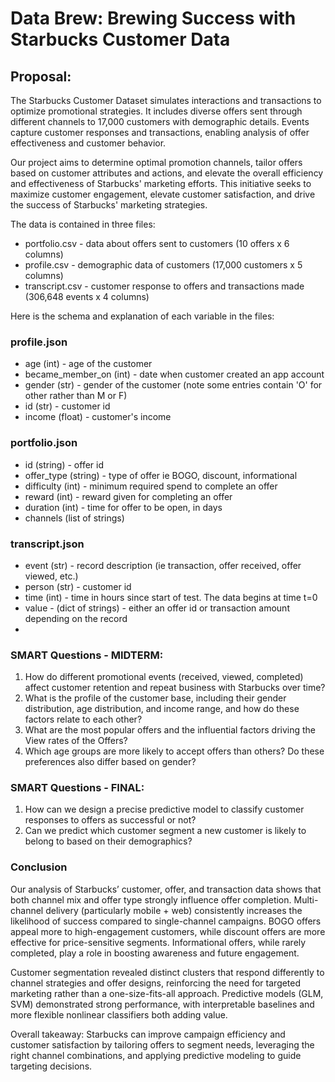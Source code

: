 # Data Brew: Brewing Success with Starbucks Customer Data
## Proposal: 
The Starbucks Customer Dataset simulates interactions and transactions to optimize promotional strategies. It includes diverse offers sent through different channels to 17,000 customers with demographic details. Events capture customer responses and transactions, enabling analysis of offer effectiveness and customer behavior.

Our project aims to determine optimal promotion channels, tailor offers based on customer attributes and actions, and elevate the overall efficiency and effectiveness of Starbucks' marketing efforts. This initiative seeks to maximize customer engagement, elevate customer satisfaction, and drive the success of Starbucks' marketing strategies.

The data is contained in three files:
- portfolio.csv - data about offers sent to customers (10 offers x 6 columns)
- profile.csv - demographic data of customers (17,000 customers x 5 columns)
- transcript.csv - customer response to offers and transactions made (306,648 events x 4 columns)

Here is the schema and explanation of each variable in the files:

### profile.json
- age (int) - age of the customer
- became_member_on (int) - date when customer created an app account
- gender (str) - gender of the customer (note some entries contain 'O' for other rather than M or F)
- id (str) - customer id
- income (float) - customer's income
### portfolio.json
- id (string) - offer id
- offer_type (string) - type of offer ie BOGO, discount, informational
- difficulty (int) - minimum required spend to complete an offer
- reward (int) - reward given for completing an offer
- duration (int) - time for offer to be open, in days
- channels (list of strings)
### transcript.json
- event (str) - record description (ie transaction, offer received, offer viewed, etc.)
- person (str) - customer id
- time (int) - time in hours since start of test. The data begins at time t=0
- value - (dict of strings) - either an offer id or transaction amount depending on the record
- 
### SMART Questions - MIDTERM: 
1. How do different promotional events (received, viewed, completed) affect customer retention and repeat business with Starbucks over time?             
2. What is the profile of the customer base, including their gender distribution, age distribution, and income range, and how do these factors relate to each other?
3. What are the most popular offers and the influential factors driving the View rates of the Offers?
4. Which age groups are more likely to accept offers than others? Do these preferences also differ based on gender?

### SMART Questions - FINAL:
1. How can we design a precise predictive model to classify customer responses to offers as successful or not?
2. Can we predict which customer segment a new customer is likely to belong to based on their demographics?

### Conclusion
Our analysis of Starbucks’ customer, offer, and transaction data shows that both channel mix and offer type strongly influence offer completion. Multi-channel delivery (particularly mobile + web) consistently increases the likelihood of success compared to single-channel campaigns. BOGO offers appeal more to high-engagement customers, while discount offers are more effective for price-sensitive segments. Informational offers, while rarely completed, play a role in boosting awareness and future engagement.

Customer segmentation revealed distinct clusters that respond differently to channel strategies and offer designs, reinforcing the need for targeted marketing rather than a one-size-fits-all approach. Predictive models (GLM, SVM) demonstrated strong performance, with interpretable baselines and more flexible nonlinear classifiers both adding value.

Overall takeaway: Starbucks can improve campaign efficiency and customer satisfaction by tailoring offers to segment needs, leveraging the right channel combinations, and applying predictive modeling to guide targeting decisions.


